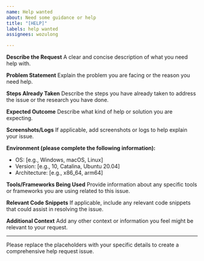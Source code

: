 ```yaml
---
name: Help wanted
about: Need some guidance or help
title: "[HELP]"
labels: help wanted
assignees: wozulong

---
```


**Describe the Request**
A clear and concise description of what you need help with.

**Problem Statement**
Explain the problem you are facing or the reason you need help.

**Steps Already Taken**
Describe the steps you have already taken to address the issue or the research you have done.

**Expected Outcome**
Describe what kind of help or solution you are expecting.

**Screenshots/Logs**
If applicable, add screenshots or logs to help explain your issue.

**Environment (please complete the following information):**
- OS: [e.g., Windows, macOS, Linux]
- Version: [e.g., 10, Catalina, Ubuntu 20.04]
- Architecture: [e.g., x86_64, arm64]

**Tools/Frameworks Being Used**
Provide information about any specific tools or frameworks you are using related to this issue.

**Relevant Code Snippets**
If applicable, include any relevant code snippets that could assist in resolving the issue.

**Additional Context**
Add any other context or information you feel might be relevant to your request.

---

Please replace the placeholders with your specific details to create a comprehensive help request issue.
